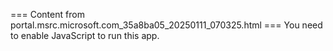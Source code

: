 === Content from portal.msrc.microsoft.com_35a8ba05_20250111_070325.html ===
You need to enable JavaScript to run this app.
